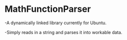 # MathFunctionParser

-A dynamically linked library currently for Ubuntu.

-Simply reads in a string and parses it into workable data.
